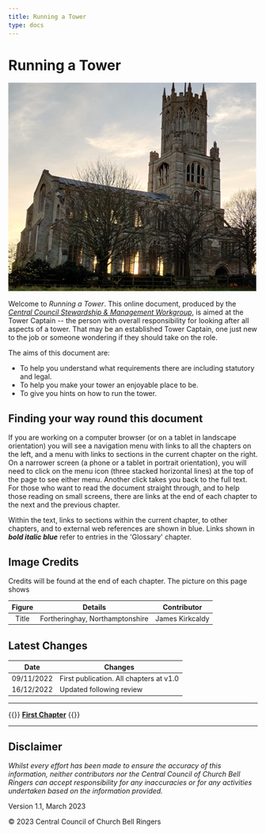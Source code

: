 ```yaml
---
title: Running a Tower
type: docs
---
```


# Running a Tower

![Fotheringhay, Northamptonshire](fotheringhay_350.jpg)

Welcome to *Running a Tower*. This online document, produced by the *[Central Council Stewardship & Management Workgroup](../docs/glossary/#smwg)*, is aimed at the Tower Captain -- the person with overall responsibility for looking after all aspects of a tower. That may be an established Tower Captain, one just new to the job or someone wondering if they should take on the role.

The aims of this document are:

- To help you understand what requirements there are including statutory and legal.
- To help you make your tower an enjoyable place to be.
- To give you hints on how to run the tower.

## Finding your way round this document

If you are working on a computer browser (or on a tablet in landscape orientation) you will see a navigation menu with links to all the chapters on the left, and a menu with links to sections in the current chapter on the right. On a narrower screen (a phone or a tablet in portrait orientation), you will need to click on the menu icon (three stacked horizontal lines) at the top of the page to see either menu. Another click takes you back to the full text. For those who want to read the document straight through, and to help those reading on small screens, there are links at the end of each chapter to the next and the previous chapter.

Within the text, links to sections within the current chapter, to other chapters, and to external web references are shown in blue. Links shown in ***bold italic blue*** refer to entries in the 'Glossary' chapter.

## Image Credits

Credits will be found at the end of each chapter. The picture on this page shows 

| Figure | Details | Contributor |
| :---: | --- | --- |
| Title | Fortheringhay, Northamptonshire | James Kirkcaldy |

## Latest Changes

| Date | Changes |
| ---- | ---- |
| 09/11/2022 | First publication. All chapters at v1.0 |
| 16/12/2022 | Updated following review |

----

{{<hint info>}}
**[First Chapter](docs/introduction)**
{{</hint>}}

-----

## Disclaimer

*Whilst every effort has been made to ensure the accuracy of this information, neither contributors nor the Central Council of Church Bell Ringers can accept responsibility for any inaccuracies or for any activities undertaken based on the information provided.*

Version 1.1, March 2023

© 2023 Central Council of Church Bell Ringers
